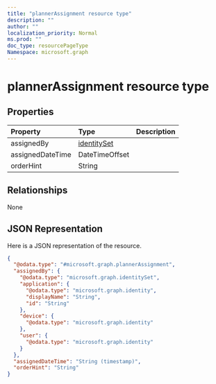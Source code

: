 ```yaml
---
title: "plannerAssignment resource type"
description: ""
author: ""
localization_priority: Normal
ms.prod: ""
doc_type: resourcePageType
Namespace: microsoft.graph
---
```



# plannerAssignment resource type



## Properties
|Property|Type|Description|
|:---|:---|:---|
|assignedBy|[identitySet](../resources/identitySet.md)||
|assignedDateTime|DateTimeOffset||
|orderHint|String||

## Relationships
None

## JSON Representation
Here is a JSON representation of the resource.
<!-- {
  "blockType": "resource",
  "@odata.type": "microsoft.graph.plannerAssignment"
}
-->
``` json
{
  "@odata.type": "#microsoft.graph.plannerAssignment",
  "assignedBy": {
    "@odata.type": "microsoft.graph.identitySet",
    "application": {
      "@odata.type": "microsoft.graph.identity",
      "displayName": "String",
      "id": "String"
    },
    "device": {
      "@odata.type": "microsoft.graph.identity"
    },
    "user": {
      "@odata.type": "microsoft.graph.identity"
    }
  },
  "assignedDateTime": "String (timestamp)",
  "orderHint": "String"
}
```

